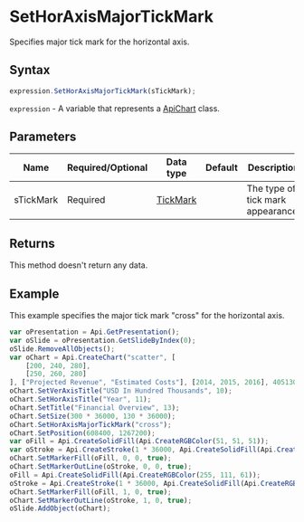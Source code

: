 # SetHorAxisMajorTickMark

Specifies major tick mark for the horizontal axis.

## Syntax

```javascript
expression.SetHorAxisMajorTickMark(sTickMark);
```

`expression` - A variable that represents a [ApiChart](../ApiChart.md) class.

## Parameters

| **Name** | **Required/Optional** | **Data type** | **Default** | **Description** |
| ------------- | ------------- | ------------- | ------------- | ------------- |
| sTickMark | Required | [TickMark](../../Enumeration/TickMark.md) |  | The type of tick mark appearance. |

## Returns

This method doesn't return any data.

## Example

This example specifies the major tick mark "cross" for the horizontal axis.

```javascript
var oPresentation = Api.GetPresentation();
var oSlide = oPresentation.GetSlideByIndex(0);
oSlide.RemoveAllObjects();
var oChart = Api.CreateChart("scatter", [
	[200, 240, 280],
	[250, 260, 280]
], ["Projected Revenue", "Estimated Costs"], [2014, 2015, 2016], 4051300, 2347595, 24);
oChart.SetVerAxisTitle("USD In Hundred Thousands", 10);
oChart.SetHorAxisTitle("Year", 11);
oChart.SetTitle("Financial Overview", 13);
oChart.SetSize(300 * 36000, 130 * 36000);
oChart.SetHorAxisMajorTickMark("cross");
oChart.SetPosition(608400, 1267200);
var oFill = Api.CreateSolidFill(Api.CreateRGBColor(51, 51, 51));
var oStroke = Api.CreateStroke(1 * 36000, Api.CreateSolidFill(Api.CreateRGBColor(51, 51, 51)));
oChart.SetMarkerFill(oFill, 0, 0, true);
oChart.SetMarkerOutLine(oStroke, 0, 0, true);
oFill = Api.CreateSolidFill(Api.CreateRGBColor(255, 111, 61));
oStroke = Api.CreateStroke(1 * 36000, Api.CreateSolidFill(Api.CreateRGBColor(255, 111, 61)));
oChart.SetMarkerFill(oFill, 1, 0, true);
oChart.SetMarkerOutLine(oStroke, 1, 0, true);
oSlide.AddObject(oChart);
```
